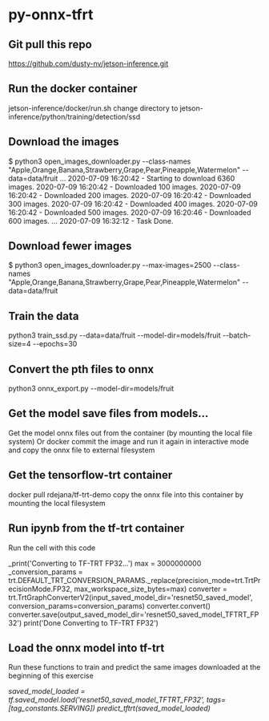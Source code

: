 # py-onnx-tfrt

## Git pull this repo
https://github.com/dusty-nv/jetson-inference.git

## Run the docker container
jetson-inference/docker/run.sh
change directory to jetson-inference/python/training/detection/ssd

## Download the images
$ python3 open_images_downloader.py --class-names "Apple,Orange,Banana,Strawberry,Grape,Pear,Pineapple,Watermelon" --data=data/fruit
...
2020-07-09 16:20:42 - Starting to download 6360 images.
2020-07-09 16:20:42 - Downloaded 100 images.
2020-07-09 16:20:42 - Downloaded 200 images.
2020-07-09 16:20:42 - Downloaded 300 images.
2020-07-09 16:20:42 - Downloaded 400 images.
2020-07-09 16:20:42 - Downloaded 500 images.
2020-07-09 16:20:46 - Downloaded 600 images.
...
2020-07-09 16:32:12 - Task Done.

## Download fewer images
$ python3 open_images_downloader.py --max-images=2500 --class-names "Apple,Orange,Banana,Strawberry,Grape,Pear,Pineapple,Watermelon" --data=data/fruit

## Train the data
python3 train_ssd.py --data=data/fruit --model-dir=models/fruit --batch-size=4 --epochs=30

## Convert the pth files to onnx
python3 onnx_export.py --model-dir=models/fruit

## Get the model save files from models\...
Get the model onnx files out from the container (by mounting the local file system)
Or docker commit the image and run it again in interactive mode and copy the onnx file to external filesystem

## Get the tensorflow-trt container
docker pull rdejana/tf-trt-demo
copy the onnx file into this container by mounting the local filesystem

## Run ipynb from the tf-trt container
Run the cell with this code

_print('Converting to TF-TRT FP32...')
max = 3000000000
_conversion_params = trt.DEFAULT_TRT_CONVERSION_PARAMS._replace(precision_mode=trt.TrtPrecisionMode.FP32,
                                                               max_workspace_size_bytes=max)
converter = trt.TrtGraphConverterV2(input_saved_model_dir='resnet50_saved_model',
                                    conversion_params=conversion_params)
converter.convert()
converter.save(output_saved_model_dir='resnet50_saved_model_TFTRT_FP32')
print('Done Converting to TF-TRT FP32')

## Load the onnx model into tf-trt
Run these functions to train and predict the same images downloaded at the beginning of this exercise

_saved_model_loaded = tf.saved_model.load('resnet50_saved_model_TFTRT_FP32', tags=[tag_constants.SERVING])
predict_tftrt(saved_model_loaded)_
